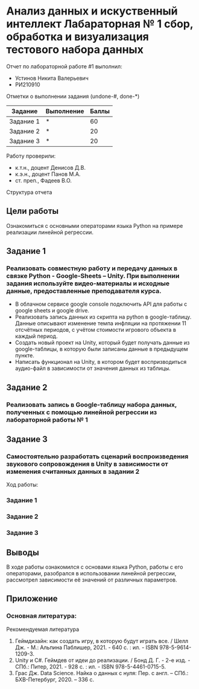 # Анализ данных и искуственный интеллект Лабараторная № 1 сбор, обработка и визуализация тестового набора данных
Отчет по лабораторной работе #1 выполнил:
- Устинов Никита Валерьевич
- РИ210910

Отметки о выполнении задания
(undone-#, done-*)

| Задание | Выполнение | Баллы |
| ------ | ------ | ------ |
| Задание 1 | * | 60 |
| Задание 2 | * | 20 |
| Задание 3 | * | 20 |

Работу проверили:
- к.т.н., доцент Денисов Д.В.
- к.э.н., доцент Панов М.А.
- ст. преп., Фадеев В.О.

Структура отчета


## Цели работы
Ознакомиться с основными операторами языка Python на примере реализации линейной регрессии.

## Задание 1
### Реализовать совместную работу и передачу данных в связке Python - Google-Sheets – Unity. При выполнении задания используйте видео-материалы и исходные данные, предоставленные преподавателя курса.
- В облачном сервисе google console подключить API для работы с google sheets и google drive.
- Реализовать запись данных из скрипта на python в google-таблицу. Данные описывают изменение темпа инфляции на протяжении 11 отсчётных периодов, с учётом стоимости игрового объекта в каждый период.
- Создать новый проект на Unity, который будет получать данные из google-таблицы, в которую были записаны данные в предыдущем пункте.
- Написать функционал на Unity, в котором будет воспризводиться аудио-файл в зависимости от значения данных из таблицы.


## Задание 2
### Реализовать запись в Google-таблицу набора данных, полученных с помощью линейной регрессии из лабораторной работы № 1

## Задание 3
### Самостоятельно разработать сценарий воспроизведения звукового сопровождения в Unity в зависимости от изменения считанных данных в задании 2

Ход работы:
### Задание 1

### Задание 2

### Задание 3

## Выводы
В ходе работы ознакомился с основами языка Python, работы с его операторами, разобрался в использовании линейной регрессии, рассмотрел зависимости её значений от различных параметров.

## Приложение
### Основная литература:
Рекомендуемая литература
1.	Геймдизайн: как создать игру, в которую будут играть все. / Шелл Дж. - М.: Альпина Паблишер, 2021. - 640 с. : ил. - ISBN 978-5-9614-1209-3.
2.	Unity и C#. Геймдев от идеи до реализации. / Бонд Д. Г. - 2-е изд. - СПб.: Питер, 2021. - 928 с. : ил. - ISBN 978-5-4461-0715-5.
3.	Грас Дж. Data Science. Найка о данных с нуля: Пер. с англ. – СПб.: БХВ-Петербург, 2020. – 336 с.
